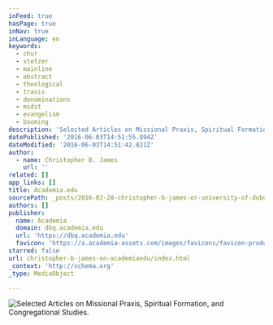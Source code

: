 ```yaml
---
inFeed: true
hasPage: true
inNav: true
inLanguage: en
keywords:
  - chur
  - stetzer
  - mainline
  - abstract
  - theological
  - travis
  - denominations
  - midst
  - evangelism
  - booming
description: 'Selected Articles on Missional Praxis, Spiritual Formation, and Congregational Studies. '
datePublished: '2016-06-03T14:51:55.894Z'
dateModified: '2016-06-03T14:51:42.821Z'
author:
  - name: Christopher B. James
    url: ''
related: []
app_links: []
title: Academia.edu
sourcePath: _posts/2016-02-28-christopher-b-james-or-university-of-dubuque-academiaedu.md
authors: []
publisher:
  name: Academia
  domain: dbq.academia.edu
  url: 'https://dbq.academia.edu'
  favicon: 'https://a.academia-assets.com/images/favicons/favicon-production.ico'
starred: false
url: christopher-b-james-on-academiaedu/index.html
_context: 'http://schema.org'
_type: MediaObject

---
```

![Selected Articles on Missional Praxis, Spiritual Formation, and Congregational Studies. ](https://s3-us-west-2.amazonaws.com/the-grid-img/p/7694dcae552b78934afd09a875ef65282e454aa2.jpg)